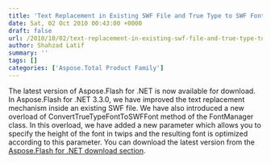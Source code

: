 ```yaml
---
title: 'Text Replacement in Existing SWF File and True Type to SWF Font Conversion are Improved in Aspose.Flash for .NET'
date: Sat, 02 Oct 2010 00:43:00 +0000
draft: false
url: /2010/10/02/text-replacement-in-existing-swf-file-and-true-type-to-swf-font-conversion-are-improved-in-aspose-flash-for-net/
author: Shahzad Latif
summary: ''
tags: []
categories: ['Aspose.Total Product Family']
---
```


The latest version of Aspose.Flash for .NET is now available for download. In Aspose.Flash for .NET 3.3.0, we have improved the text replacement mechanism inside an existing SWF file. We have also introduced a new overload of ConvertTrueTypeFontToSWFFont method of the FontManager class. In this overload, we have added a new parameter which allows you to specify the height of the font in twips and the resulting font is optimized according to this parameter. You can download the latest version from the [Aspose.Flash for .NET download section][1].




[1]: http://www.aspose.com/community/files/51/.net-components/aspose.flash-for-.net/default.aspx




